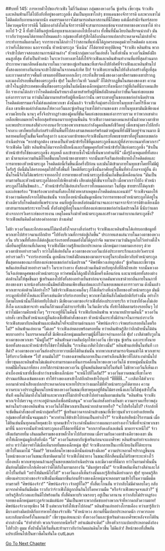 ##บทที่ 145: การหายตัวไปของจ้าวเฟิง
ไม่กี่วันต่อมา กลุ่มของหวงอวิ๋น ซู่เหริน เซี่ยวซุน จ้าวเฟิง และหลินฟ่านก็ได้ไปถึงยังที่อยู่ของตระกูลซิ่ง
มันเป็นหุบเขาใกล้ๆ ชายแดนของจักรวรรดิ และพวกเขาไม่ได้ติดต่อกับภายนอกมากนัก คนธรรมดาอาจไม่สามารถค้นหาสถานที่นี้ได้พบ แต่เมื่อสำนักจันทร์สลายได้ควบคุมจักรวรรดินี้ ไม่มีกองกำลังใดในจักรวรรดิที่จะสามารถหลบซ่อนจากสายตาของพวกเขาได้
ห่างอกไป 1-2 ลี้ ทั้งห้าได้ยืนอยู่เหนือหุบเขาและมองลงไปเบื้องล่าง ทั้งพื้นที่นั้นเงียบงันเสียจนน่ากลัว มันราวกับว่าทุกคนได้ตายตกไปหมดแล้ว
กลุ่มของทั้งห้ารู้สึกได้ถึงกลิ่นอายแปลกประหลาดจนไม่กล้าที่จะกระทำการผลีผลามใดๆ จากรายงานได้กล่าวไว้ว่าสถานที่แห่งนี้ได้ถูกครอบคลุมด้วยโรคติดต่อ และคนกว่าครึ่งได้ตายลง
นอกจากนั้น หัวหน้าตระกูล ‘ซิ่งเฉิน’ ก็ได้ตายด้วยอุบัติเหตุ
“จ้าวเฟิง หลินฟ่าน พวกเจ้าเข้าไปตรวจสอบสถานการณ์ด้านล่าง” หัวหน้ากลุ่มหวงอวิ๋นเอ่ยสั่ง
ในทั้งห้านั้น หวงอวิ๋นมีพลังฝึกคนสูงที่สุด ทั้งยังเป็นหัวหน้า ในระหว่างทางเขาได้สั่งให้จ้าวเฟิงและหลินฟ่านทำงานที่แย่ที่สุดส่วนมาก
ประกายความเกลียดชังแล่นวาบในแววตาของซู่เหรินขณะที่เขาจ้องไปยังทิศที่จ้าวเฟิงและหลินฟ่านไป ทั้งสองแยกทางกันก่อนจะเข้าไปด้านในจากคนล่ะทิศ
ปึก!
จ้าวเฟิงทะยานขึ้นไปยังสิ่งก่อสร้างที่สูงที่สุดและกวาดตาสำรวจพื้นที่ เขาเผยอที่ปิดตาออกเล็กๆ กระทั่งเสี้ยวหนึ่งของดวงตาสีครามของเขาปรากฏและมองไปรอบพื้นที่ของตระกูลซิ่ง
ฟุ่บ!
ในเสี้ยววินาที ‘แผนที่’ ก็ได้ปรากฏขึ้นในสมองของเขา ความเข้าใจในภูมิประเทศของพื้นที่ของตระกูลซิ่นในบัดนี้ของเด็กหนุ่มกระทั่งเหนือกว่าผู้ที่เกิดที่นี่บางคนเสียอีก
รายงานได้กล่าวว่าโรคติดต่อนั้นร้ายแรงถึงตายสำหรับผู้ที่มีพลังฝึกตนต่ำกว่าขั้นเจ็ดแห่งขอบเขตแห่งการรวบรวม ทว่ามันไม่มากมายสำหรับผู้ที่เหนือกว่านั้น
เพราะเขาอยู่ในขอบเขตก่อกำเนิดปราณ โรคติดต่อธรรมดาจึงไม่ส่งผลต่อพวกเขา ดังนั้นแล้ว จ้าวเฟิงจึงมุ่งตรงไปภายในหุบเขาโดยไร้ซึ่งความลังเล
เขาเพียงแค่กำลังแสดงให้หวงอวิ๋นและซู่เหรินดูว่าเขาได้ทำงานของเขา
ภายในหุบเขามันมีเพียงแค่ความเงียบงัน นานๆ ครั้งจึงปรากฏร่างของผู้คนที่ขั้นเจ็ดแห่งขอบเขตแห่งการรวบรวม ทว่าพวกเขาต่างเหลือเพียงลมหายใจเฮือกสุดท้ายนอนราบอยู่บนพื้นดิน
จ้าวเฟิงกวาดตามองคนเหล่านั้นด้วยดวงตาซ้ายและพบประกายแสงสีม่วงจางบนอวัยวะของพวกเขาและกำลังดูดกลืนพลังชีวิตอยู่
เมื่อเขามุ่งตรงไปลึกยังใจกลาง เขาก็พบกับสิ่งก่อสร้างที่กินพื้นที่ไปสองสามเฮคเตอร์พร้อมด้วยผู้คนที่ยังมีชีวิตอยู่จำนวนมาก
มีหลายคนที่อยู่ในขั้นเจ็ดหรือสูงกว่า และดวงตาซ้ายของจ้าวเฟิงนั้นกระทั่งพบชายชราที่อยู่ในขอบเขตก่อกำเนิดปราณ
“หากข้าถูกต้อง เขาคงเป็นหัวหน้าข้ารับใช้ที่ดูแลตระกูลซิ่งและผู้ที่ส่งรายงานมายังพวกเรา” จ้าวเฟิงคิด
ไม่ช้า หลินฟ่านได้มาจากอีกฝั่งหนึ่งและเริ่มพูดคุยกับหัวหน้าข้ารับใช้แห่งตระกูลซิ่ง
“ข้าเป็นหัวหน้าข้ารับใช้ของตระกูลซิ่ง สกุลหลี่ และข้าซาบซึ้งใจนักที่เห็นพวกท่านที่นี่”
เมื่อรู้ถึงเหตุผลที่ทั้งสองมา น้ำตาแห่งความยินดีก็ไหลชื้นบนใบหน้าของชายชรา จากนั้นเขาจึงเริ่มเอ่ยอธิบายถึงโรคติดต่อและการตายของหัวหน้าตระกูล
โรคติดต่อนี้เริ่มขึ้นเมื่อครึ่งปีก่อน และมันได้เข้ามาภายในหุบเขาโดยที่ไม่มีผู้ใดรับรู้ บัดนี้มันได้ครอบคลุมไปทั่วทั้งพื้นที่ โชคดีที่ตระกูลซิ่งนั้นอาศัยอยู่ในพื้นที่ห่างไกลจากผู้อื่น ดังนั้นโรคนี้จึงไม่ได้แพร่กระจายออกไป การตายของหัวหน้าตระกูลซิ่งนั้นเกิดขึ้นเมื่อเดือนก่อน
“มันเป็นยามราตรีและหัวหน้าตระกูลได้ออกไปเพียงลำพัง เสียงต่อสู้ดังขึ้นจากในป่า เมื่อพวกเราไปถึง หัวหน้าตระกูลก็ได้สิ้นชีพแล้ว...” หัวหน้าข้ารับใช้เอ่ยเล่าเรื่องราวทั้งหมดออกมา
ในที่สุด ชายชราก็ได้คุกเข่าและเอ่ยขอร้อง
“ข้าขอร้องพวกท่านทั้งสองให้ช่วยหาสาเหตุของโรคติดต่อและคนฆ่า!”
จ้าวเฟิงจมลงให้ห้วงความคิดหลังจากได้ยินเช่นนั้น จากเบื้องหน้านั้นมันดูเหมือนว่าการตายของหัวหน้าตระกูลได้อยู่ในช่วงเดียวกับโรคติดต่อที่แพร่ระบาด
คนที่อยู่เบื้องหลังย่อมมีอำนาจและอาจมาจากจักรวรรดิข้างเคียงเมื่อเขาสามารถแพร่กระจายโรคนี้ ทั้งยังฆ่าผู้ที่อยู่ในนภาที่สองแห่งขอบเขตก่อกำเนิดปราณได้ นี่นับว่าแตกต่างจากการวิเคราะห์ของรายงาน
เหตุใดคนจึงฆ่าหัวหน้าตระกูลและสร้างความลำบากแก่ตระกูลซิ่ง? จ้าวเฟิงพลันคิดถึงคำสองคำออกมา ล้างแค้น!

ไม่ช้า
หวงอวิ๋นและอีกสองคนก็ได้มาถึงยังใจกลางสิ่งก่อสร้าง จ้าวเฟิงและหลินฟ่านได้เอ่ยบอกข้อมูลที่พวกเขาไปสำรวจมาแก่อีกฝ่าย
“ไปยังบริเวณที่การต่อสู้เกิดขึ้น”
ประกายแสงแล่นวาบในดวงตาของหวงอวิ๋น บริเวณที่ทั้งสองได้ต่อสู้และร่องรอยทั้งหมดยังไม่ได้ถูกกำจัด หมายความว่ามันถูกเก็บไว้อย่างตั้งใจ
เมื่อยืนอยู่ที่สถานที่เกิดเหตุ จ้าวเฟิงก็มีความรู้สึกแปลกประหลาด เด็กหนุ่มกวาดตามองรอบๆ ด้วยดวงตาซ้ายอย่างรวดเร็ว ทว่าไม่ได้เอ่ยอันใด
ดวงตาของหวงอวิ๋นเปล่งประกายระริกและเอ่ยวิเคราะห์อย่างรวดเร็ว
“จากร่องรอยนั้น ดูเหมือนว่าพลังฝึกตนของฆาตกรจะอยู่ในระดับเดียวกับหัวหน้าตระกูล ขั้นสุดยอดของนภาที่สองแห่งขอบเขตก่อกำเนิดปราณ”
“ศิษย์พี่หวงเอ่ยถูกต้อง”
ซู่เหรินและเซี่ยวซุนพลันเอ่ยเห็นด้วยอย่างรวดเร็ว ในระหว่างทาง ทั้งสองล้วนเห็นด้วยกับทุกสิ่งที่อีกฝ่ายเอ่ย
จากนั้นหวงอวิ๋นจึงเอ่ยขอดูศพของหัวหน้าตระกูล ทว่าศพนั้นได้ถูกฝังไปเมื่อครึ่งเดือนก่อน และนายน้อยทั้งสองต่างต่อต้านไม่ให้ขุดขึ้นมา
ซู่เหรินมองไปยังทั้งสองอย่างเย็นชาก่อนจะกดดันพวกเขาด้วยกลิ่นอายในนภาที่สองของเขา นายน้องทั้งสองนั้นมีพลังฝึกตนเพียงขั้นแปดและเก้าในขอบเขตแห่งการรวบรวม ดังนั้นแล้วพวกเขาจะต่อต้านได้อย่างไร?
ไม่ช้าจ้าวเฟิงและคนอื่นๆ ก็ได้เห็นร่างที่เน่าเปื่อยของหัวหน้าตระกูล มันมีกระดูกหักที่หัวไหล่และซี่โครงเช่นเดียวกับร่องรอยอื่นๆ
พวกเขาไม่เห็นสิ่งใดผิดปกติกับร่างนั้น อย่างไรก็ตามใบหน้านั้นก็ได้ย่อยยับไปแล้ว มีเพียงดวงตาของจ้าวเฟิงที่ส่องประกายระริก ทว่าเขาก็ยังคงไม่เอ่ยสิ่งใด และแม้เขาจะทำ คนอื่นก็ล้วนแต่ไม่ลำบากรับฟัง
ในวันเดียวกัน ทั้งห้าได้ติดตามร่องรอยอื่นๆ ไป ทว่าไม่มีความคืบหน้าใดๆ
“เราจะอยู่ที่นี่ในคืนนี้ จ้าวเฟิงกับหลินฟ่าน พวกนายเฝ้ายามคืนนี้” หวงอวิ๋นเอ่ยสั่ง
เขาเป็นหัวหน้าและผู้อื่นต้องเชื่อฟังคำสั่งของเขา หัวหน้านั้นกระทั่งมีอำนาจในการแบ่งรางวัล
จ้าวเฟิงสบตากับหลินฟ่านและตัดสินใจที่จะเฝ้ายามด้านนอก
“ศิษย์น้องจ้าว เจ้าพบร่องรอยอันใดหรือไม่?” หลินฟ่านเอ่ยถาม
“ไม่เลย”
จ้าวเฟิงเอ่ยตอบพร้อมรอยยิ้ม ทว่าหลินฟ่านรู้สึกว่าอีกฝ่ายนั้นได้ค้นพบบางอย่าง ในบรรดาคนทั้งสี่ มีเพียงเด็กหนุ่มผมสีครามผู้นี้ที่ไม่อาจอ่านออกได้
ฟุ่บ!
เงาสีดำขยับวูบในหางตาของพวกเขา
“นั่นผู้ใด!?”
หลินฟ่านตวาดลั่นปลุกให้หวงอวิ๋น เซี่ยวซุน ซู่เหริน และกระทั่งนายน้อยทั้งสองและหัวหน้าข้ารับใช้ชราให้ตื่นขึ้น
“เราเห็นเงาสีดำไปทางนั้น!” หลินฟ่านเอ่ยขึ้นในทันที
เงาสีดำ?
ดวงตาของหวงอวิ๋นส่องประกายวาบเมื่อได้ยินเช่นนั้น หากพวกเขาสามารถจับคนฆ่าได้ พวกเขาจะได้รับรางวัลพิเศษ
“ไป! ตามมันไป!”
ร่างของเขาพลันกลายเป็นเงาพร่าเลือนสีเขียวที่ไล่ล่าเงาดำนั้นไป เซี่ยวซุนและหลินฟ่านไม่แม้แต่จะสามารถมองเห็นการเคลื่อนไหวของหวงอวิ๋นได้ ชายหนุ่มนั้นนับเป็นยอดฝีมือในนภาที่สอง
ภายใต้การนำของหวงอวิ๋น ผู้อื่นพลันติดตามไปในทันที ไม่ช้าหวงอวิ๋นก็เห็นเงาดำเบื้องหน้าเขาที่เชื่องช้ากว่าเขาเพียงเล็กน้อย
“จะหนีไปที่ใดกัน!?” หวงอวิ๋นตวาดขณะที่เขาโคจรปราณแท้สีแดงเข้มของเขา ทำให้ร่างของเขาเข้าใกล้อีกฝ่ายเข้าไปทุกที
“ชี่ชี่ชี่ชี่ชี่...”
เงาสีดำได้หัวเราะออกมาด้วยน้ำเสียงแปลกประหลาดก่อนจะหายไประหว่างแมกไม้ที่หัวหน้าตระกูลได้ตายลง ความหวาดระแวงปรากฏขึ้นบนใบหน้าของหวงอวิ๋นขณะที่เขาหยุดอยู่ที่ต้นไม้ตรงหนึ่งและไม่ได้พุ่งเข้าไปในทันที
คนอื่นได้มาถึงในไม่ช้าและพวกเขาก็ไม่กล้าที่จะเข้าไปอย่างผลีผลามเช่นกัน
“หลินฟ่าน จ้าวเฟิง พวกเจ้าไปตรวจดู เราจะอยู่ด้านหลังเพื่อสนับสนุน” หวงอวิ๋นเอ่ยสั่งอย่างเย็นชา
ความกราดเกรี้ยวพลุ่งพล่านในร่างของหลินฟ่าน หวงอวิ๋นได้ใช้พวกเขาเป็นหน่วยกล้าตายหรือ?
“จะไปหรือไม่ไป? เจ้ากล้าที่จะขัดขืนคำสั่งของหัวหน้ากลุ่มหรือ!?” ซู่เหรินตวาดจากด้านข้างขณะที่เซี่ยวซุนหัวเราะอย่างเย้ยหยัน
กลุ่มของทั้งห้านั้นจนมุมแล้ว
“พวกท่านให้ข้าเข้าไปก่อนเป็นอย่างไร?” จ้าวเฟิงเอ่ยสีหน้าไร้อารมณ์
เมื่อได้ยินเช่นนั้นทุกคนก็หยุดชะงัก
ทุกคนเข้าใจว่าเงาดำนั้นต้องวางแผนบางอย่างเอาไว้เพื่อที่จะนำพวกเขามาที่นี่ นอกจากนั้นหัวหน้าตระกูลเองก็ได้ตายที่นี่ด้วย
“หากเรายังคงลังเลเช่นนี้ ฆาตกรจะหนีไป” จ้าวเฟิงแย้มรอยยิ้ม
เส้นผมสีครามของเขาพลิ้วไหวไปกับสายลม เมื่อรวมกับดวงตาข้างเดียวของเขา มันทำให้เด็กหนุ่มดูลึกลับยิ่งนัก
“ได้”
หวงอวิ๋นสบตากับซู่เหรินก่อนจะผงกศีรษะ
หลินฟ่านทำท่าจะเอ่ยบางอย่าง ทว่าไม่อาจทำได้เมื่อเห็นรอยยิ้มของเด็กหนุ่ม
ฟุ่บ!
จ้าวเฟิงกลายเป็นเงาที่เงียบงันที่ได้ทะยานเข้าไปในแมกไม้
“หืมม!? วิชาเคลื่อนไหวของเด็กนั่นค่อนข้างดีเลย”
ความประหลาดใจปรากฏขึ้นบนใบหน้าของหวงอวิ๋นขณะที่เขาติดตามไป
จ้าวเฟิงได้นำทาง ในขณะที่อีกสี่คนนั้นได้รักษาระยะห่างไว้เบื้องหลัง
พวกเขาทุกคนล้วนอยู่ในขอบเขตก่อกำเนิดปราณ และมีดวงตาที่ดีมาก ทว่าในยามค่ำคืนนั้น มันย่อมไม่มีทางใกล้เคียงคำว่าดีได้กับในยามกลางวัน
“มันอยู่ตรงนั้น!” จ้าวเฟิงพลันเห็นร่างสีดำและไล่ล่าไปในทันที
“อย่าให้มันหนีไปได้!” หวงอวิ๋นเองก็เห็นร่างนั้นและรู้สึกยินดีอย่างมาก
ฟุ่บ!
ทุกคนรู้สึกเพียงแค่ระยะห่างของจ้าวเฟิงนั้นเพิ่มมากขึ้นก่อนที่ร่างของเด็กหนุ่มจะหลอมรวมเข้าไปในความมืดมิดยามราตรี
“ศิษย์น้องจ้าว!”
“ศิษย์น้องจ้าว เจ้าอยู่ที่ใด?”
ทั้งสี่ตะโกนลั่น ทว่ากลับไม่มีคำตอบใดๆ กลับมาจากค่ำคืนอันมืดมิด
ราวกับว่าจ้าวเฟิงได้ถูกกลืนกินไปโดยความมืด
“หรือจ้าวเฟิงพบจุดจบแล้ว?” ซู่เหรินรู้สึกกังวลและยินดีไปพร้อมกัน
ทั้งสี่ค้นหาบริเวณรอบๆ อยู่เป็นเวลานาน ทว่ากลับไม่ปรากฏร่องรอยของเด็กหนุ่มตระกูลจ้าวแม้แต่น้อย
“มันเป็นเพราะพวกบัดซบอย่างพวกเจ้าที่หวาดกลัวความตาย! ศิษย์น้องจ้าวอายุเพียง 14 ปี แต่พวกเจ้ายังให้เขาไปก่อน!”
หลินฟ่านเอ่ยอย่างโกรธเคือง ทว่าเขารู้สึกว่ามีบางอย่างผิดปกติกับการหายไปของจ้าวเฟิง
“หัวหน้าหวง สถานที่นี้แปลกประหลาดนัก เราควรถอยและกลับมาอีกครั้งในตอนเช้า” เซี่ยวซุนเอ่ยแนะนำ
ทั้งหวงอวิ๋นและซู่เหรินต่างผงกศีรษะหลังจากได้ยินคำกล่าวนั้น
“ฮ่าฮ่าฮ่าฮ่า พวกเจ้าอยากหนีหรือ? อย่าแม้แต่จะคิด!” เสียงหัวเราะแปลกประหลาดดังก้องไปทั่วป่า
ตูมม
ทั้งป่านั้นได้เริ่มสั่นสะท้านราวกับว่าเกิดแผ่นดินไหวขึ้น
ไม่ดีแล้ว!
สีหน้าของทั้งสี่พลันแปรเปลี่ยนไปเป็นขาวซีดในทันใด
cutLaun


[Go To Next Chapter]( ./146.md)